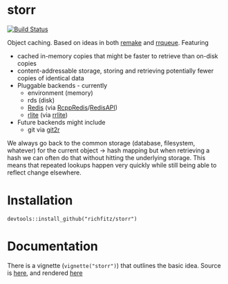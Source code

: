 # storr

[![Build Status](https://travis-ci.org/richfitz/storr.png?branch=master)](https://travis-ci.org/richfitz/storr)

Object caching.  Based on ideas in both [remake](https://github.com/richfitz/remake) and [rrqueue](https://github.com/traitecoevo/rrqueue).  Featuring

* cached in-memory copies that might be faster to retrieve than on-disk copies
* content-addressable storage, storing and retrieving potentially fewer copies of identical data
* Pluggable backends - currently
  - environment (memory)
  - rds (disk)
  - [Redis](http://redis.io) (via [RcppRedis](https://http://cran.r-project.org/web/packages/RcppRedis/index.html)/[RedisAPI](https://github.com/ropensci/RedisAPI))
  - [rlite](https://github.com/seppo0010/rlite) (via [rrlite](https://github.com/ropensci/rrlite))
* Future backends might include
  - git via [git2r](https://github.com/ropensci/git2r)

We always go back to the common storage (database, filesystem, whatever) for the current object -> hash mapping but when retrieving a hash we can often do that without hitting the underlying storage.  This means that repeated lookups happen very quickly while still being able to reflect change elsewhere.

# Installation

```
devtools::install_github("richfitz/storr")
```

# Documentation

There is a vignette (`vignette("storr")`) that outlines the basic idea.  Source is [here](vignette/storr.Rmd), and rendered [here](http://htmlpreview.github.io/?https://raw.githubusercontent.com/richfitz/storr/master/inst/doc/storr.html)
